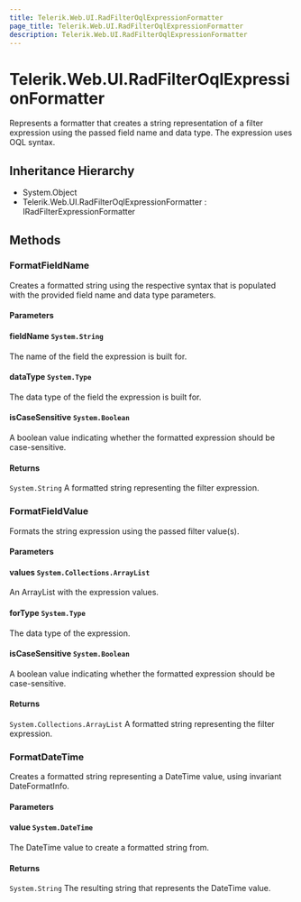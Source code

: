 ```yaml
---
title: Telerik.Web.UI.RadFilterOqlExpressionFormatter
page_title: Telerik.Web.UI.RadFilterOqlExpressionFormatter
description: Telerik.Web.UI.RadFilterOqlExpressionFormatter
---
```


# Telerik.Web.UI.RadFilterOqlExpressionFormatter

Represents a formatter that creates a string representation of a filter expression 
            using the passed field name and data type. The expression uses OQL syntax.

## Inheritance Hierarchy

* System.Object
* Telerik.Web.UI.RadFilterOqlExpressionFormatter : IRadFilterExpressionFormatter

## Methods

###  FormatFieldName

Creates a formatted string using the respective syntax that is populated with the 
            provided field name and data type parameters.

#### Parameters

#### fieldName `System.String`

The name of the field the expression is built for.

#### dataType `System.Type`

The data type of the field the expression is built for.

#### isCaseSensitive `System.Boolean`

A boolean value indicating whether the formatted expression
            should be case-sensitive.

#### Returns

`System.String` A formatted string representing the filter expression.

###  FormatFieldValue

Formats the string expression using the passed filter value(s).

#### Parameters

#### values `System.Collections.ArrayList`

An ArrayList with the expression values.

#### forType `System.Type`

The data type of the expression.

#### isCaseSensitive `System.Boolean`

A boolean value indicating whether the formatted expression
            should be case-sensitive.

#### Returns

`System.Collections.ArrayList` A formatted string representing the filter expression.

###  FormatDateTime

Creates a formatted string representing a DateTime value, using invariant DateFormatInfo.

#### Parameters

#### value `System.DateTime`

The DateTime value to create a formatted string from.

#### Returns

`System.String` The resulting string that represents the DateTime value.

